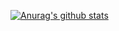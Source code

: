 [![Anurag's github stats](https://github-readme-stats.vercel.app/api?username=MahmoudBakr23)](https://github.com/anuraghazra/github-readme-stats)